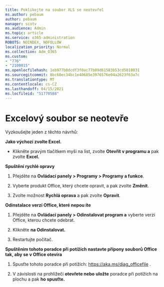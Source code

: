 ```yaml
---
title: Poklikejte na soubor XLS se neotevřel
ms.author: pebaum
author: pebaum
manager: scotv
ms.audience: Admin
ms.topic: article
ms.service: o365-administration
ROBOTS: NOINDEX, NOFOLLOW
localization_priority: Normal
ms.collection: Adm_O365
ms.custom:
- "776"
- "2100015"
ms.openlocfilehash: 1eb977b0dcdf3f0ac77b09d61583b53cd5018031
ms.sourcegitcommit: 8bc60ec34bc1e40685e3976576e04a2623f63a7c
ms.translationtype: MT
ms.contentlocale: cs-CZ
ms.lasthandoff: 04/15/2021
ms.locfileid: "51770588"
---
```

# <a name="excel-file-doesnt-open"></a>Excelový soubor se neotevře

Vyzkoušejte jeden z těchto návrhů:

**Jako výchozí zvolte Excel.**

* Klikněte pravým tlačítkem myši na list, zvolte **Otevřít v programu a** pak zvolte **Excel.**

**Spuštění rychlé opravy**

1. Přejděte na **Ovládací panely > Programy > Programy a funkce**.

2. Vyberte produkt Office, který chcete opravit, a pak zvolte **Změnit**.

3. Zvolte možnost **Rychlá oprava** a pak zvolte **Opravit**.

**Odinstalace verzí Office, které nepou íte**

1. Přejděte na **Ovládací panely > Odinstalovat program a** vyberte verzi Office, kterou chcete odebrat.

2. Klikněte **na Odinstalovat.**

3. Restartujte počítač.

**Spuštěním tohoto poradce při potížích nastavte přípony souborů Office tak, aby se v Office otevíra**

1. Spusťte tohoto poradce při potížích: https://aka.ms/diag_officefile .

2. V závislosti na prohlížeči **otevřete nebo** **uložte** poradce při potížích na plochu a pak **ho spusťte.**
